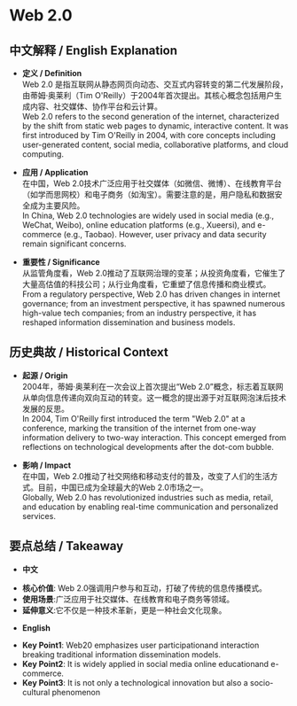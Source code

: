# Web 2.0

## 中文解释 / English Explanation

* **定义 / Definition**  
  Web 2.0 是指互联网从静态网页向动态、交互式内容转变的第二代发展阶段，由蒂姆·奥莱利（Tim O'Reilly）于2004年首次提出。其核心概念包括用户生成内容、社交媒体、协作平台和云计算。  
  Web 2.0 refers to the second generation of the internet, characterized by the shift from static web pages to dynamic, interactive content. It was first introduced by Tim O'Reilly in 2004, with core concepts including user-generated content, social media, collaborative platforms, and cloud computing.

* **应用 / Application**  
  在中国，Web 2.0技术广泛应用于社交媒体（如微信、微博）、在线教育平台（如学而思网校）和电子商务（如淘宝）。需要注意的是，用户隐私和数据安全成为主要风险。  
  In China, Web 2.0 technologies are widely used in social media (e.g., WeChat, Weibo), online education platforms (e.g., Xueersi), and e-commerce (e.g., Taobao). However, user privacy and data security remain significant concerns.

* **重要性 / Significance**  
  从监管角度看，Web 2.0推动了互联网治理的变革；从投资角度看，它催生了大量高估值的科技公司；从行业角度看，它重塑了信息传播和商业模式。  
  From a regulatory perspective, Web 2.0 has driven changes in internet governance; from an investment perspective, it has spawned numerous high-value tech companies; from an industry perspective, it has reshaped information dissemination and business models.

## 历史典故 / Historical Context

* **起源 / Origin**  
  2004年，蒂姆·奥莱利在一次会议上首次提出“Web 2.0”概念，标志着互联网从单向信息传递向双向互动的转变。这一概念的提出源于对互联网泡沫后技术发展的反思。  
  In 2004, Tim O'Reilly first introduced the term "Web 2.0" at a conference, marking the transition of the internet from one-way information delivery to two-way interaction. This concept emerged from reflections on technological developments after the dot-com bubble.

* **影响 / Impact**  
  在中国，Web 2.0推动了社交网络和移动支付的普及，改变了人们的生活方式。目前，中国已成为全球最大的Web 2.0市场之一。  
 Globally, Web 2.0 has revolutionized industries such as media, retail, and education by enabling real-time communication and personalized services.

## 要点总结 / Takeaway

* **中文**  
 - **核心价值**: Web 2.0强调用户参与和互动，打破了传统的信息传播模式。
 - **使用场景**:广泛应用于社交媒体、在线教育和电子商务等领域。
 - **延伸意义**:它不仅是一种技术革新，更是一种社会文化现象。

* **English** 
 - **Key Point1**: Web20 emphasizes user participationand interaction breaking traditional information dissemination models.
 - **Key Point2**: It is widely applied in social media online educationand e-commerce.
 - **Key Point3**: It is not only a technological innovation but also a socio-cultural phenomenon